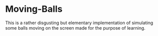 # Moving-Balls

This is a rather disgusting but elementary implementation of simulating some balls moving on the screen made for the purpose of learning.
